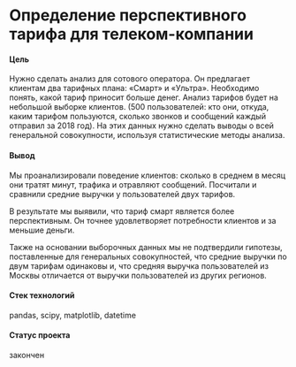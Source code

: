 # Определение перспективного тарифа для телеком-компании 

#### Цель
Нужно сделать анализ для сотового оператора. Он предлагает клиентам два тарифных плана: «Смарт» и «Ультра». Необходимо понять, какой тариф приносит больше денег. 
Анализ тарифов будет на небольшой выборке клиентов. (500 пользователей: кто они, откуда, каким тарифом пользуются, сколько звонков и сообщений каждый отправил за 2018 год). На этих данных нужно сделать выводы о всей генеральной совокупности, используя статистические методы анализа. 

#### Вывод

Мы проанализировали поведение клиентов: сколько в среднем в месяц они тратят минут, трафика и отравляют сообщений. Посчитали и сравнили средние выручки у пользователей двух тарифов.

В результате мы выявили, что тариф смарт является более перспективным. Он точнее удовлетворяет потребности клиентов и за меньшие деньги. 

Также на основании выборочных данных мы не подтвердили гипотезы, поставленные для генеральных совокупностей, что средние выручки по двум тарифам одинаковы и, что средняя выручка пользователей из Москвы отличается от выручки пользователей из других регионов. 


#### Стек технологий

pandas, scipy, matplotlib, datetime

#### Статус проекта

закончен
